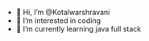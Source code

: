 - 👋 Hi, I’m @Kotalwarshravani
- 👀 I’m interested in coding 
- 🌱 I’m currently learning java full stack

<!---
Kotalwarshravani/Kotalwarshravani is a ✨ special ✨ repository because its `README.md` (this file) appears on your GitHub profile.
You can click the Preview link to take a look at your changes.
--->
